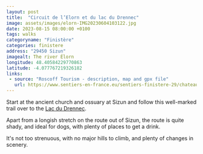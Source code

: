 ```yaml
---
layout: post
title:  "Circuit de l’Elorn et du lac du Drennec"
image: assets/images/elorn-IMG20230604103122.jpg
date: 2023-08-15 08:00:00 +0100
tags: walks
categoryname: "Finistère"
categories: finistere
address: "29450 Sizun"
imagealt: The river Élorn
longitude: 48.40584229770863
latitude: -4.077767219326182
links:
 - source: "Roscoff Tourism - description, map and gpx file"
   url: https://www.sentiers-en-france.eu/sentiers-finistere-29/chateaulin/sentier-circuit-du-vieux-bourg-pont-de-buis-les-quimerch
---
```

Start at the ancient church and ossuary at Sizun and follow this well-marked trail over to the [Lac du Drennec](https://nestledinbrittany.org.uk/finist%C3%A8re/lac-du-drennec).

Apart from a longish stretch on the route out of Sizun, the route is quite shady, and ideal for dogs, with plenty of places to get a drink.

It's not too strenuous, with no major hills to climb, and plenty of changes in scenery.
